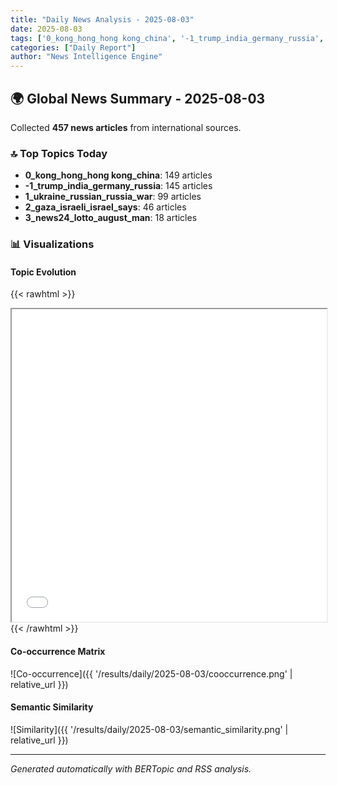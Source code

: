 ```yaml
---
title: "Daily News Analysis - 2025-08-03"
date: 2025-08-03
tags: ['0_kong_hong_hong kong_china', '-1_trump_india_germany_russia', '1_ukraine_russian_russia_war']
categories: ["Daily Report"]
author: "News Intelligence Engine"
---
```


## 🌍 Global News Summary - 2025-08-03

Collected **457 news articles** from international sources.

### 🔝 Top Topics Today
- **0_kong_hong_hong kong_china**: 149 articles
- **-1_trump_india_germany_russia**: 145 articles
- **1_ukraine_russian_russia_war**: 99 articles
- **2_gaza_israeli_israel_says**: 46 articles
- **3_news24_lotto_august_man**: 18 articles


### 📊 Visualizations

#### Topic Evolution
{{< rawhtml >}}
<iframe src="/results/daily/2025-08-03/topic_evolution.html" width="100%" height="500"></iframe>
{{< /rawhtml >}}

#### Co-occurrence Matrix
![Co-occurrence]({{ '/results/daily/2025-08-03/cooccurrence.png' | relative_url }})

#### Semantic Similarity
![Similarity]({{ '/results/daily/2025-08-03/semantic_similarity.png' | relative_url }})

---

*Generated automatically with BERTopic and RSS analysis.*
